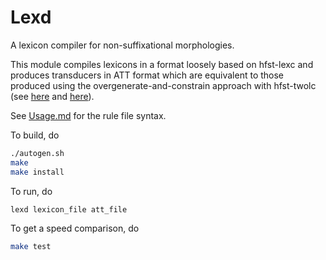 # Lexd

A lexicon compiler for non-suffixational morphologies.

This module compiles lexicons in a format loosely based on hfst-lexc and produces transducers in ATT format which are equivalent to those produced using the overgenerate-and-constrain approach with hfst-twolc (see [here](http://wiki.apertium.org/wiki/Morphotactic_constraints_with_twol) and [here](http://wiki.apertium.org/wiki/Replacement_for_flag_diacritics)).

See [Usage.md](Usage.md) for the rule file syntax.

To build, do
```bash
./autogen.sh
make
make install
```

To run, do
```bash
lexd lexicon_file att_file
```

To get a speed comparison, do
```bash
make test
```
